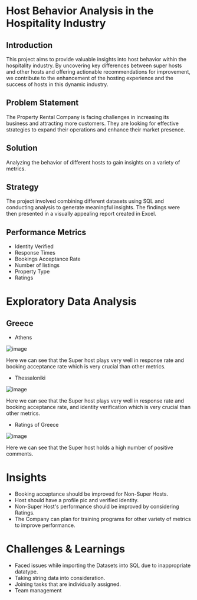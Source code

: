 # Host Behavior Analysis in the Hospitality Industry
## Introduction
This project aims to provide valuable insights into host behavior within the hospitality industry. By uncovering key differences between super hosts and other hosts and offering actionable recommendations for improvement, we contribute to the enhancement of the hosting experience and the success of hosts in this dynamic industry.
## Problem Statement
The Property Rental Company is facing challenges in increasing its business and attracting more customers. They are looking for effective strategies to expand their operations and enhance their market presence.
## Solution
Analyzing the behavior of different hosts to gain insights on a variety of metrics.
## Strategy
The project involved combining different datasets using SQL and conducting analysis to generate meaningful insights. The findings were then presented in a visually appealing report created in Excel.


## Performance Metrics
* Identity Verified
* Response Times
* Bookings Acceptance Rate
* Number of listings
* Property Type
* Ratings
# Exploratory Data Analysis

## Greece
* Athens
  
![image](https://github.com/SyedShoeb149/Host-Behaviour-Analysis/assets/112200757/615c257b-d26b-4cc8-8c81-affc94296e07)

Here we can see that the Super host plays very well in response rate and booking acceptance rate which is very crucial than other metrics.

* Thessaloniki

![image](https://github.com/SyedShoeb149/Host-Behaviour-Analysis/assets/112200757/d942cafc-064b-4886-872d-d460da3f2331)

Here we can see that the Super host plays very well in response rate and booking acceptance rate, and identity verification which is very crucial than other metrics.

* Ratings of Greece

![image](https://github.com/SyedShoeb149/Host-Behaviour-Analysis/assets/112200757/700076d6-e345-44fc-80b7-4432d9bb9e0c)


Here we can see that the Super host holds a high number of positive comments. 

# Insights
* Booking acceptance should be improved for Non-Super Hosts.
* Host should have a profile pic and verified identity.
* Non-Super Host's performance should be improved by considering Ratings.
* The Company can plan for training programs for other variety of metrics to improve performance.
# Challenges & Learnings
* Faced issues while importing the Datasets into SQL due to inappropriate datatype.
* Taking string data into consideration.
* Joining tasks that are individually assigned.
* Team management
